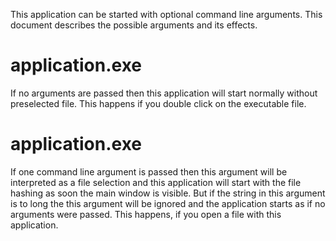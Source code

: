 <!--
This file is part of µHashtools.
µHashtools is a small graphical file hashing tool for Microsoft Windows.

SPDX-FileCopyrightText: 2024-2025 Marcel Gosmann <thafiredragonofdeath@gmail.com>
SPDX-License-Identifier: CC0-1.0
-->

This application can be started with optional command line arguments.
This document describes the possible arguments and its effects.

# application.exe
If no arguments are passed then this application will start normally
without preselected file.
This happens if you double click on the executable file.

# application.exe <filepath>
If one command line argument is passed then this argument will be
interpreted as a file selection and this application will start
with the file hashing as soon the main window is visible.
But if the string in this argument is to long the this argument will
be ignored and the application starts as if no arguments were
passed.
This happens, if you open a file with this application.